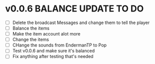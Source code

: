 # v0.0.6 BALANCE UPDATE TO DO

- [ ] Delete the broadcast Messages and change them to tell the player
- [ ] Balance the items
- [ ] Make the item account alot more
- [ ] Change the items
- [ ] CHange the sounds from EndermanTP to Pop
- [ ] Test v0.0.6 and make sure it's balanced
- [ ] Fix anything after testing that's needed
